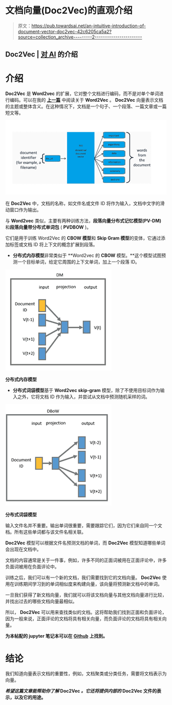 # 文档向量(Doc2Vec)的直观介绍

> 原文：<https://pub.towardsai.net/an-intuitive-introduction-of-document-vector-doc2vec-42c6205ca5a2?source=collection_archive---------2----------------------->

## Doc2Vec | [对 AI](https://towardsai.net) 的介绍

# 介绍

**Doc2Vec** 是 **Word2vec** 的扩展，它对整个文档进行编码，而不是对单个单词进行编码。可以在我的 [**上一篇**](https://medium.com/towards-artificial-intelligence/an-intuitive-introduction-of-word2vec-by-building-a-word2vec-from-scratch-a1647e1c266c) 中阅读关于 **Word2Vec** 。 **Doc2Vec** 向量表示文档的主题或整体含义。在这种情况下，文档是一个句子、一个段落、一篇文章或一篇短文等。

![](img/51b758211079830b97135265bc79d8ef.png)

在 **Doc2Vec** 中，文档的名称，如文件名或文件 ID 将作为输入，文档中文字的滑动窗口作为输出。

与 **Word2vec** 类似，主要有两种训练方法，**段落向量分布式记忆模型(PV-DM)** 和**段落向量带分布式单词包** ( **PVDBOW** )。

它们是用于训练 Word2Vec 的 **CBOW 模型**和 **Skip Gram 模型**的变体，它通过添加标签或文档 ID 将上下文的概念扩展到段落。

*   **分布式内存模型**非常类似于 **Word2vec 的 **CBOW** 模型。**这个模型试图预测一个目标单词，给定它周围的上下文单词，加上一个段落 ID。

![](img/7d0d94cb68200ae2c724e1b0f89e0c06.png)

**分布式内存模型**

*   **分布式词袋模型**基于 **Word2vec skip-gram** 模型，除了不使用目标词作为输入之外，它将文档 ID 作为输入，并尝试从文档中预测随机采样的词。

![](img/bba78f15ce1e4e8eaec3146258a6f7b8.png)

**分布式词袋模型**

输入文件名并不重要。输出单词很重要，需要跟踪它们，因为它们来自同一个文档。所有这些单词都与该文件名相关联。

**Doc2Vec** 模型可以根据文件名预测文档的单词，而 **Doc2Vec** 模型知道哪些单词会出现在文档中。

文档的内容通常是关于一件事，例如，许多不同的正面词被用在正面评论中，许多负面词被用在负面评论中。

训练之后，我们可以有一个新的文档，我们需要找到它的文档向量。 **Doc2Vec** 使用在训练期间学习到的单词相似度来构建向量，该向量将预测新文档中的单词。

一旦我们获得了新文档向量，我们就可以将该文档向量与其他文档向量进行比较，并找出过去的哪些文档向量最相似。

所以， **Doc2Vec** 可以用来查找类似的文档。这将帮助我们找到正面和负面评论，因为一般来说，正面评论的文档将具有相关向量，而负面评论的文档将具有相关向量。

**为本帖配的 jupyter 笔记本可以在** [**Github**](https://github.com/nitwmanish/An-Intuitive-Introduction-Of-Document-Vector-Doc2Vec) **上找到。**

# 结论

我们知道向量表示文档的重要性，例如，文档聚类或分类任务，需要将文档表示为向量。

***希望这篇文章能帮助你了解* Doc2Vec *。它还将提供内部的* Doc2Vec 文件的表示，以及它的用途。**